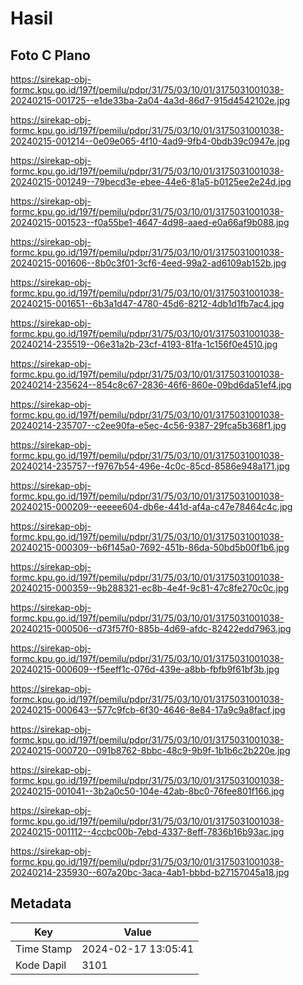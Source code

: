 # Hasil

## Foto C Plano

https://sirekap-obj-formc.kpu.go.id/197f/pemilu/pdpr/31/75/03/10/01/3175031001038-20240215-001725--e1de33ba-2a04-4a3d-86d7-915d4542102e.jpg

https://sirekap-obj-formc.kpu.go.id/197f/pemilu/pdpr/31/75/03/10/01/3175031001038-20240215-001214--0e09e065-4f10-4ad9-9fb4-0bdb39c0947e.jpg

https://sirekap-obj-formc.kpu.go.id/197f/pemilu/pdpr/31/75/03/10/01/3175031001038-20240215-001249--79becd3e-ebee-44e6-81a5-b0125ee2e24d.jpg

https://sirekap-obj-formc.kpu.go.id/197f/pemilu/pdpr/31/75/03/10/01/3175031001038-20240215-001523--f0a55be1-4647-4d98-aaed-e0a66af9b088.jpg

https://sirekap-obj-formc.kpu.go.id/197f/pemilu/pdpr/31/75/03/10/01/3175031001038-20240215-001606--8b0c3f01-3cf6-4eed-99a2-ad6109ab152b.jpg

https://sirekap-obj-formc.kpu.go.id/197f/pemilu/pdpr/31/75/03/10/01/3175031001038-20240215-001651--6b3a1d47-4780-45d6-8212-4db1d1fb7ac4.jpg

https://sirekap-obj-formc.kpu.go.id/197f/pemilu/pdpr/31/75/03/10/01/3175031001038-20240214-235519--06e31a2b-23cf-4193-81fa-1c156f0e4510.jpg

https://sirekap-obj-formc.kpu.go.id/197f/pemilu/pdpr/31/75/03/10/01/3175031001038-20240214-235624--854c8c67-2836-46f6-860e-09bd6da51ef4.jpg

https://sirekap-obj-formc.kpu.go.id/197f/pemilu/pdpr/31/75/03/10/01/3175031001038-20240214-235707--c2ee90fa-e5ec-4c56-9387-29fca5b368f1.jpg

https://sirekap-obj-formc.kpu.go.id/197f/pemilu/pdpr/31/75/03/10/01/3175031001038-20240214-235757--f9767b54-496e-4c0c-85cd-8586e948a171.jpg

https://sirekap-obj-formc.kpu.go.id/197f/pemilu/pdpr/31/75/03/10/01/3175031001038-20240215-000209--eeeee604-db6e-441d-af4a-c47e78464c4c.jpg

https://sirekap-obj-formc.kpu.go.id/197f/pemilu/pdpr/31/75/03/10/01/3175031001038-20240215-000309--b6f145a0-7692-451b-86da-50bd5b00f1b6.jpg

https://sirekap-obj-formc.kpu.go.id/197f/pemilu/pdpr/31/75/03/10/01/3175031001038-20240215-000359--9b288321-ec8b-4e4f-9c81-47c8fe270c0c.jpg

https://sirekap-obj-formc.kpu.go.id/197f/pemilu/pdpr/31/75/03/10/01/3175031001038-20240215-000506--d73f57f0-885b-4d69-afdc-82422edd7963.jpg

https://sirekap-obj-formc.kpu.go.id/197f/pemilu/pdpr/31/75/03/10/01/3175031001038-20240215-000609--f5eeff1c-076d-439e-a8bb-fbfb9f61bf3b.jpg

https://sirekap-obj-formc.kpu.go.id/197f/pemilu/pdpr/31/75/03/10/01/3175031001038-20240215-000643--577c9fcb-6f30-4646-8e84-17a9c9a8facf.jpg

https://sirekap-obj-formc.kpu.go.id/197f/pemilu/pdpr/31/75/03/10/01/3175031001038-20240215-000720--091b8762-8bbc-48c9-9b9f-1b1b6c2b220e.jpg

https://sirekap-obj-formc.kpu.go.id/197f/pemilu/pdpr/31/75/03/10/01/3175031001038-20240215-001041--3b2a0c50-104e-42ab-8bc0-76fee801f166.jpg

https://sirekap-obj-formc.kpu.go.id/197f/pemilu/pdpr/31/75/03/10/01/3175031001038-20240215-001112--4ccbc00b-7ebd-4337-8eff-7836b16b93ac.jpg

https://sirekap-obj-formc.kpu.go.id/197f/pemilu/pdpr/31/75/03/10/01/3175031001038-20240214-235930--607a20bc-3aca-4ab1-bbbd-b27157045a18.jpg


## Metadata

| Key        | Value               |
| ---------- | ------------------- |
| Time Stamp | 2024-02-17 13:05:41 |
| Kode Dapil | 3101                |



